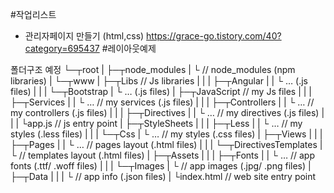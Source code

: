 #작업리스트
- 관리자페이지 만들기 (html,css)
https://grace-go.tistory.com/40?category=695437    #레이아웃예제

폴더구조 예정
└─┬root
     |
     ├─┬node_modules
     | └ // node_modules (npm libraries)
     |
     └─┬www
       |
       ├─┬Libs // Js libraries 
       | |
       | ├─┬Angular
       | | └ … (.js files)
       | |
       | └─┬Bootstrap
       |   └ … (.js files)
       |
       ├─┬JavaScript // my Js files
       | |
       | ├─┬Services
       | | └ … // my services (.js files)
       | |
       | ├─┬Controllers
       | | └ … // my controllers (.js files)
       | |
       | ├─┬Directives
       | | └ … // my directives (.js files)
       | |
       | └app.js // js entry point
       |
       ├─┬StyleSheets
       | |
       | ├─┬Less
       | | └ … // my styles (.less files)
       | |
       | └─┬Css
       |   └ … // my styles (.css files)
       |
       ├─┬Views
       | |
       | ├─┬Pages
       | | └ … // pages layout (.html files)
       | |
       | └─┬DirectivesTemplates
       |   └ // templates layout (.html files)
       |
       ├─┬Assets
       | |
       | ├─┬Fonts
       | | └ … // app fonts (.ttf/ .woff files)
       | |
       | └─┬Images
       |   └ // app images (.jpg/ .png files)
       |
       ├─┬Data
       | |
       | └ // app info (.json files)
       |
       └index.html // web site entry point